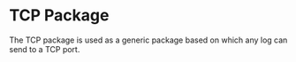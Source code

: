 # TCP Package

The TCP package is used as a generic package based on which any log can send to a TCP port.
